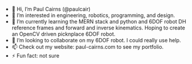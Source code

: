 - 👋 Hi, I’m Paul Cairns (@paulcair)
- 👀 I’m interested in engineering, robotics, programming, and design.
- 🌱 I’m currently learning the MERN stack and python and 6DOF robot DH reference frames and forward and inverse kinematics. Hoping to create an OpenCV driven picknplace 6DOF robot.
- 💞️ I’m looking to collaborate on my 6DOF robot. I could really use help.
- 📫 Check out my website: paul-cairns.com to see my portfolio.
- ⚡ Fun fact: not sure
<!---
paulcair/paulcair is a ✨ special ✨ repository because its `README.md` (this file) appears on your GitHub profile.
You can click the Preview link to take a look at your changes.
--->
